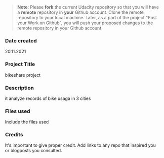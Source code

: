 >**Note**: Please **fork** the current Udacity repository so that you will have a **remote** repository in **your** Github account. Clone the remote repository to your local machine. Later, as a part of the project "Post your Work on Github", you will push your proposed changes to the remote repository in your Github account.

### Date created
20.11.2021

### Project Title
bikeshare project

### Description
it analyze records of bike usaga in 3 cities

### Files used
Include the files used

### Credits
It's important to give proper credit. Add links to any repo that inspired you or blogposts you consulted.

